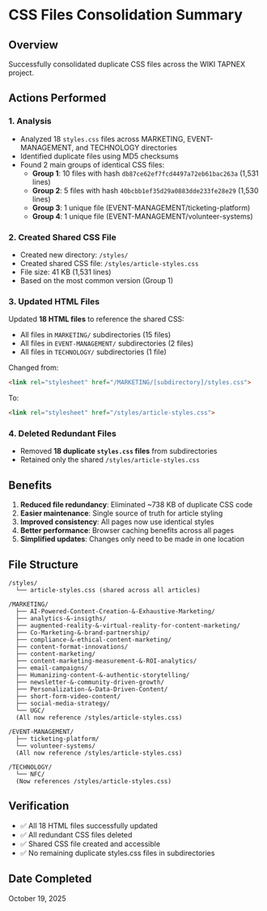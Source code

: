 # CSS Files Consolidation Summary

## Overview
Successfully consolidated duplicate CSS files across the WIKI TAPNEX project.

## Actions Performed

### 1. Analysis
- Analyzed 18 `styles.css` files across MARKETING, EVENT-MANAGEMENT, and TECHNOLOGY directories
- Identified duplicate files using MD5 checksums
- Found 2 main groups of identical CSS files:
  - **Group 1**: 10 files with hash `db87ce62ef7fcd4497a72eb61bac263a` (1,531 lines)
  - **Group 2**: 5 files with hash `40bcbb1ef35d29a0883dde233fe28e29` (1,530 lines)
  - **Group 3**: 1 unique file (EVENT-MANAGEMENT/ticketing-platform)
  - **Group 4**: 1 unique file (EVENT-MANAGEMENT/volunteer-systems)

### 2. Created Shared CSS File
- Created new directory: `/styles/`
- Created shared CSS file: `/styles/article-styles.css`
- File size: 41 KB (1,531 lines)
- Based on the most common version (Group 1)

### 3. Updated HTML Files
Updated **18 HTML files** to reference the shared CSS:
- All files in `MARKETING/` subdirectories (15 files)
- All files in `EVENT-MANAGEMENT/` subdirectories (2 files)
- All files in `TECHNOLOGY/` subdirectories (1 file)

Changed from:
```html
<link rel="stylesheet" href="/MARKETING/[subdirectory]/styles.css">
```

To:
```html
<link rel="stylesheet" href="/styles/article-styles.css">
```

### 4. Deleted Redundant Files
- Removed **18 duplicate `styles.css` files** from subdirectories
- Retained only the shared `/styles/article-styles.css`

## Benefits
1. **Reduced file redundancy**: Eliminated ~738 KB of duplicate CSS code
2. **Easier maintenance**: Single source of truth for article styling
3. **Improved consistency**: All pages now use identical styles
4. **Better performance**: Browser caching benefits across all pages
5. **Simplified updates**: Changes only need to be made in one location

## File Structure
```
/styles/
  └── article-styles.css (shared across all articles)

/MARKETING/
  ├── AI-Powered-Content-Creation-&-Exhaustive-Marketing/
  ├── analytics-&-insigths/
  ├── augmented-reality-&-virtual-reality-for-content-marketing/
  ├── Co-Marketing-&-brand-partnership/
  ├── compliance-&-ethical-content-marketing/
  ├── content-format-innovations/
  ├── content-marketing/
  ├── content-marketing-measurement-&-ROI-analytics/
  ├── email-campaigns/
  ├── Humanizing-content-&-authentic-storytelling/
  ├── newsletter-&-community-driven-growth/
  ├── Personalization-&-Data-Driven-Content/
  ├── short-form-video-content/
  ├── social-media-strategy/
  └── UGC/
  (All now reference /styles/article-styles.css)

/EVENT-MANAGEMENT/
  ├── ticketing-platform/
  └── volunteer-systems/
  (All now reference /styles/article-styles.css)

/TECHNOLOGY/
  └── NFC/
  (Now references /styles/article-styles.css)
```

## Verification
- ✅ All 18 HTML files successfully updated
- ✅ All redundant CSS files deleted
- ✅ Shared CSS file created and accessible
- ✅ No remaining duplicate styles.css files in subdirectories

## Date Completed
October 19, 2025
